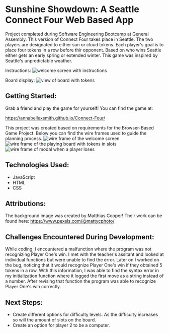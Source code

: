 # Sunshine Showdown: A Seattle Connect Four Web Based App
Project completed during Software Engineering Bootcamp at General Assembly.
This version of Connect Four takes place in Seattle. The two players are designated to either sun or cloud tokens. Each player's goal is to place four tokens in a row before thir opponent. Based on who wins Seattle either gets an early spring or extended winter. This game was inspired by Seattle's unpredictable weather. 

Instructions:
<img src="https://i.imgur.com/DmjkMUG.png" alt="welcome screen with instructions">

Board display:
<img src="https://i.imgur.com/0t6nW1D.png" alt="view of board with tokens">

## Getting Started:
Grab a friend and play the game for yourself! You can find the game at:

https://annabellexsmith.github.io/Connect-Four/

This project was created based on requirements for the Browser-Based Game Project. Below you can find the wire frames used to guide the planning process.
<img src="https://i.imgur.com/whh10Gm.png" alt="wire frame of the welcome screen">
<img src="https://i.imgur.com/bhIwqwG.png" alt="wire frame of the playing board with tokens in slots">
<img src="https://i.imgur.com/GOp7VIP.png" alt="wire frame of modal when a player loses">

## Technologies Used: 
- JavaScript 
- HTML
- CSS

## Attributions: 
The background image was created by Matthias Cooper! Their work can be found here: https://www.pexels.com/@mattycphoto/

## Challenges Encountered During Development:
While coding, I encountered a malfunction where the program was not recognizing Player One's win. I met with the teacher's assitant and looked at individual functions but were unable to find the error. Later on I worked on the bug, noticing that it would recognize Player One's win if they obtained 5 tokens in a row. With this information, I was able to find the syntax error in my initialization function where it logged the first move as a string instead of a number. After revising that function the program was able to recognize Player One's win correctly. 

## Next Steps: 
- Create different options for difficulty levels. As the difficulty increases so will the amount of slots on the board.
- Create an option for player 2 to be a computer. 
